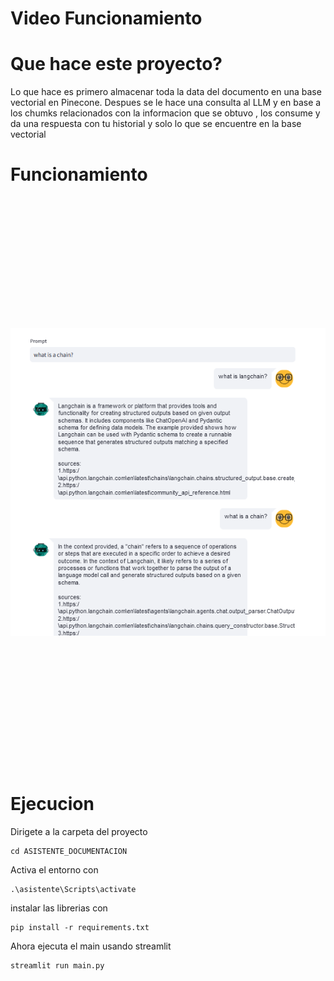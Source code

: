 # Video Funcionamiento

# Que hace este proyecto?
Lo que hace es primero almacenar toda la data del documento en una base vectorial en Pinecone.
Despues se le hace una consulta al LLM y en base a los chumks relacionados con la informacion que se obtuvo , los consume y da una respuesta con tu historial y solo lo que se encuentre en la base vectorial

# Funcionamiento
<img src="Demostracion.png"  style="object-fit: contain; width: 712px; height: 912px;"/>

# Ejecucion
Dirigete a la carpeta del proyecto
```
cd ASISTENTE_DOCUMENTACION
``` 

Activa el entorno con
```
.\asistente\Scripts\activate
``` 

instalar las librerias con
```
pip install -r requirements.txt
``` 
Ahora ejecuta el main usando streamlit
```
streamlit run main.py
``` 



